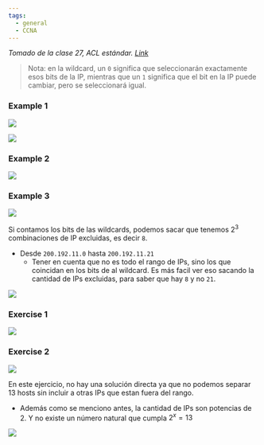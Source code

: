 ```yaml
---
tags:
  - general
  - CCNA
---
```


_Tomado de la clase 27, ACL estándar. [Link](https://youtu.be/nq1SoUM6XA0?list=PL2A7l6PiV52esSwosIAO86zf0RGe2pjTZ)_

> Nota: en la wildcard, un `0` significa que seleccionarán exactamente esos bits de la IP, mientras que un `1` significa que el bit en la IP puede cambiar, pero se seleccionará igual. 
### Example 1

![](Screenshot%20from%202023-12-28%2010-30-07.png)

![](Screenshot%20from%202023-12-28%2010-36-20.png)

### Example 2

![](Screenshot%20from%202023-12-28%2010-44-08.png)

### Example 3

![](Screenshot%20from%202023-12-28%2010-46-19.png)

Si contamos los bits de las wildcards, podemos sacar que tenemos $2^3$ combinaciones de IP excluidas, es decir `8`. 
- Desde `200.192.11.0` hasta `200.192.11.21` 
	- Tener en cuenta que no es todo el rango de IPs, sino los que coincidan en los bits de al wildcard. Es más facil ver eso sacando la cantidad de IPs excluidas, para saber que hay `8` y no `21`. 
	
![](Screenshot%20from%202023-12-28%2010-57-07.png)

### Exercise 1

![](Screenshot%20from%202023-12-28%2011-17-09.png)

### Exercise 2

![](Screenshot%20from%202023-12-28%2011-23-08%201.png)

En este ejercicio, no hay una solución directa ya que no podemos separar 13 hosts sin incluir a otras IPs que estan fuera del rango. 
- Además como se menciono antes, la cantidad de IPs son potencias de 2. Y no existe un número natural que cumpla $2^x=13$

![](Screenshot%20from%202023-12-28%2011-24-05%201.png)

